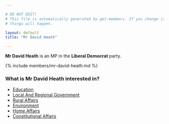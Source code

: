 ```yaml
---

# DO NOT EDIT!
# This file is automatically generated by get-members. If you change it, bad
# things will happen.

layout: default
title: "Mr David Heath"

---
```


**Mr David Heath** is an MP in the **Liberal Democrat** party.

{% include members/mr-david-heath.md %}

### What is Mr David Heath interested in?


* [Education](/interests/education.html)
* [Local And Regional Government](/interests/local-and-regional-government.html)
* [Rural Affairs](/interests/rural-affairs.html)
* [Environment](/interests/environment.html)
* [Home Affairs](/interests/home-affairs.html)
* [Constitutional Affairs](/interests/constitutional-affairs.html)
